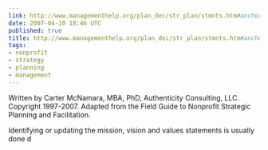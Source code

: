 ```yaml
---
link: http://www.managementhelp.org/plan_dec/str_plan/stmnts.htm#anchor519441
date: 2007-04-10 18:46 UTC
published: true
title: http://www.managementhelp.org/plan_dec/str_plan/stmnts.htm#anchor519441
tags:
- nonprofit
- strategy
- planning
- management
---
```


Written by Carter McNamara, MBA, PhD, Authenticity Consulting, LLC. Copyright 1997-2007.
Adapted from the Field Guide to Nonprofit Strategic Planning and Facilitation.

Identifying or updating the mission, vision and values statements is usually done d
